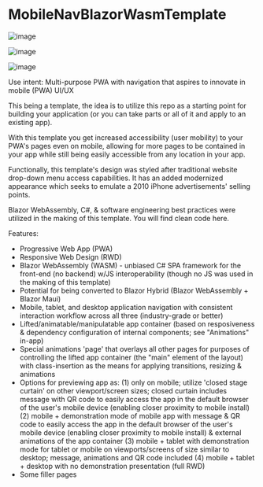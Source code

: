# MobileNavBlazorWasmTemplate

![image](https://user-images.githubusercontent.com/35621371/217375795-90340ae1-4486-4217-9d0d-ef9525bf6ae2.png)

![image](https://user-images.githubusercontent.com/35621371/217375910-7dcb7f6c-3e42-4fec-9b5c-72a31083e482.png)

![image](https://user-images.githubusercontent.com/35621371/217376038-50b2995f-c6cb-4172-9189-da510e0cd8c4.png)

Use intent: Multi-purpose PWA with navigation that aspires to innovate in mobile (PWA) UI/UX

This being a template, the idea is to utilize this repo as a starting point for building your application (or you can take parts or all of it and apply to an existing app).

With this template you get increased accessibility (user mobility) to your PWA's pages even on mobile, allowing for more pages to be contained in your app while still being easily accessible from any location in your app. 

Functionally, this template's design was styled after traditional website drop-down menu access capabilities. It has an added modernized appearance which seeks to emulate a 2010 iPhone advertisements' selling points.

Blazor WebAssembly, C#, & software engineering best practices were utilized in the making of this template. You will find clean code here.

Features:
- Progressive Web App (PWA)
- Responsive Web Design (RWD)
- Blazor WebAssembly (WASM) - unbiased C# SPA framework for the front-end (no backend) w/JS interoperability (though no JS was used in the making of this template)
- Potential for being converted to Blazor Hybrid (Blazor WebAssembly + Blazor Maui)
- Mobile, tablet, and desktop application navigation with consistent interaction workflow across all three (industry-grade or better)
- Lifted/animatable/manipulatable app container (based on resposiveness & dependency configuration of internal components; see "Animations" in-app)
- Special animations 'page' that overlays all other pages for purposes of controlling the lifted app container (the "main" element of the layout) with class-insertion as the means for applying transitions, resizing & animations
- Options for previewing app as:
      (1) only on mobile; utilize 'closed stage curtain' on other viewport/screen sizes; closed curtain includes message with QR code to easily access the app in the default browser of the user's mobile device (enabling closer proximity to mobile install)
      (2) mobile + demonstration mode of mobile app with message & QR code to easily access the app in the default browser of the user's mobile device (enabling closer proximity to mobile install) & external animations of the app container
      (3) mobile + tablet with demonstration mode for tablet or mobile on viewports/screens of size similar to desktop; message, animations and QR code included
      (4) mobile + tablet + desktop with no demonstration presentation (full RWD)
- Some filler pages
      
